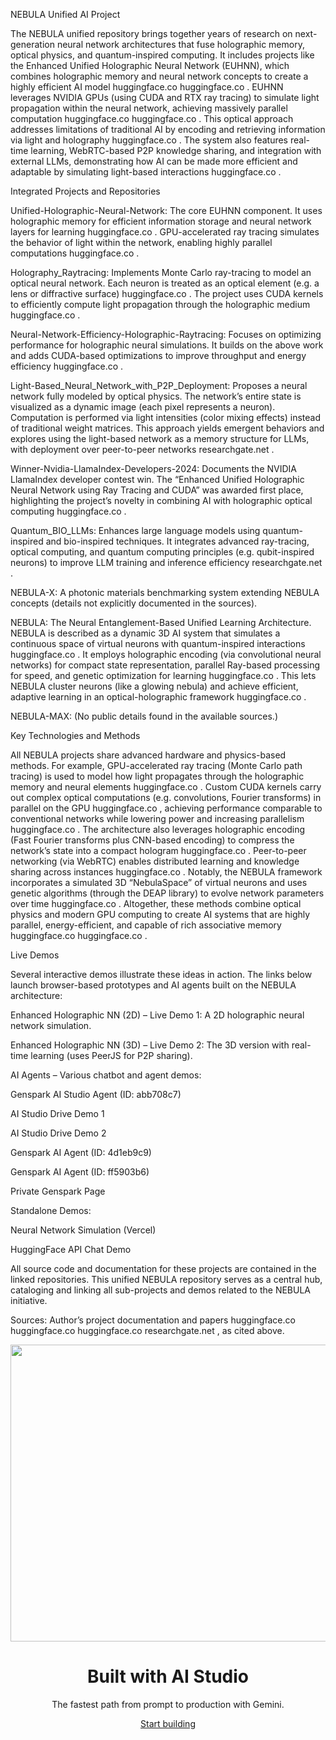 NEBULA Unified AI Project

The NEBULA unified repository brings together years of research on next-generation neural network architectures that fuse holographic memory, optical physics, and quantum-inspired computing. It includes projects like the Enhanced Unified Holographic Neural Network (EUHNN), which combines holographic memory and neural network concepts to create a highly efficient AI model
huggingface.co
huggingface.co
. EUHNN leverages NVIDIA GPUs (using CUDA and RTX ray tracing) to simulate light propagation within the neural network, achieving massively parallel computation
huggingface.co
huggingface.co
. This optical approach addresses limitations of traditional AI by encoding and retrieving information via light and holography
huggingface.co
. The system also features real-time learning, WebRTC-based P2P knowledge sharing, and integration with external LLMs, demonstrating how AI can be made more efficient and adaptable by simulating light-based interactions
huggingface.co
.

Integrated Projects and Repositories

Unified-Holographic-Neural-Network: The core EUHNN component. It uses holographic memory for efficient information storage and neural network layers for learning
huggingface.co
. GPU-accelerated ray tracing simulates the behavior of light within the network, enabling highly parallel computations
huggingface.co
.

Holography_Raytracing: Implements Monte Carlo ray-tracing to model an optical neural network. Each neuron is treated as an optical element (e.g. a lens or diffractive surface)
huggingface.co
. The project uses CUDA kernels to efficiently compute light propagation through the holographic medium
huggingface.co
.

Neural-Network-Efficiency-Holographic-Raytracing: Focuses on optimizing performance for holographic neural simulations. It builds on the above work and adds CUDA-based optimizations to improve throughput and energy efficiency
huggingface.co
.

Light-Based_Neural_Network_with_P2P_Deployment: Proposes a neural network fully modeled by optical physics. The network’s entire state is visualized as a dynamic image (each pixel represents a neuron). Computation is performed via light intensities (color mixing effects) instead of traditional weight matrices. This approach yields emergent behaviors and explores using the light-based network as a memory structure for LLMs, with deployment over peer-to-peer networks
researchgate.net
.

Winner-Nvidia-LlamaIndex-Developers-2024: Documents the NVIDIA LlamaIndex developer contest win. The “Enhanced Unified Holographic Neural Network using Ray Tracing and CUDA” was awarded first place, highlighting the project’s novelty in combining AI with holographic optical computing
huggingface.co
.

Quantum_BIO_LLMs: Enhances large language models using quantum-inspired and bio-inspired techniques. It integrates advanced ray-tracing, optical computing, and quantum computing principles (e.g. qubit-inspired neurons) to improve LLM training and inference efficiency
researchgate.net
.

NEBULA-X: A photonic materials benchmarking system extending NEBULA concepts (details not explicitly documented in the sources).

NEBULA: The Neural Entanglement-Based Unified Learning Architecture. NEBULA is described as a dynamic 3D AI system that simulates a continuous space of virtual neurons with quantum-inspired interactions
huggingface.co
. It employs holographic encoding (via convolutional neural networks) for compact state representation, parallel Ray-based processing for speed, and genetic optimization for learning
huggingface.co
. This lets NEBULA cluster neurons (like a glowing nebula) and achieve efficient, adaptive learning in an optical-holographic framework
huggingface.co
.

NEBULA-MAX: (No public details found in the available sources.)

Key Technologies and Methods

All NEBULA projects share advanced hardware and physics-based methods. For example, GPU-accelerated ray tracing (Monte Carlo path tracing) is used to model how light propagates through the holographic memory and neural elements
huggingface.co
. Custom CUDA kernels carry out complex optical computations (e.g. convolutions, Fourier transforms) in parallel on the GPU
huggingface.co
, achieving performance comparable to conventional networks while lowering power and increasing parallelism
huggingface.co
. The architecture also leverages holographic encoding (Fast Fourier transforms plus CNN-based encoding) to compress the network’s state into a compact hologram
huggingface.co
. Peer-to-peer networking (via WebRTC) enables distributed learning and knowledge sharing across instances
huggingface.co
. Notably, the NEBULA framework incorporates a simulated 3D “NebulaSpace” of virtual neurons and uses genetic algorithms (through the DEAP library) to evolve network parameters over time
huggingface.co
. Altogether, these methods combine optical physics and modern GPU computing to create AI systems that are highly parallel, energy-efficient, and capable of rich associative memory
huggingface.co
huggingface.co
.

Live Demos

Several interactive demos illustrate these ideas in action. The links below launch browser-based prototypes and AI agents built on the NEBULA architecture:

Enhanced Holographic NN (2D) – Live Demo 1: A 2D holographic neural network simulation.

Enhanced Holographic NN (3D) – Live Demo 2: The 3D version with real-time learning (uses PeerJS for P2P sharing).

AI Agents – Various chatbot and agent demos:

Genspark AI Studio Agent (ID: abb708c7)

AI Studio Drive Demo 1

AI Studio Drive Demo 2

Genspark AI Agent (ID: 4d1eb9c9)

Genspark AI Agent (ID: ff5903b6)

Private Genspark Page

Standalone Demos:

Neural Network Simulation (Vercel)

HuggingFace API Chat Demo

All source code and documentation for these projects are contained in the linked repositories. This unified NEBULA repository serves as a central hub, cataloging and linking all sub-projects and demos related to the NEBULA initiative.

Sources: Author’s project documentation and papers
huggingface.co
huggingface.co
huggingface.co
researchgate.net
, as cited above.








<div align="center">

<img width="1200" height="475" alt="GHBanner" src="https://github.com/user-attachments/assets/0aa67016-6eaf-458a-adb2-6e31a0763ed6" />

  <h1>Built with AI Studio</h2>

  <p>The fastest path from prompt to production with Gemini.</p>

  <a href="https://aistudio.google.com/apps">Start building</a>

</div>
